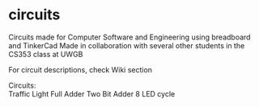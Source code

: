 # circuits
Circuits made for Computer Software and Engineering using breadboard and TinkerCad
Made in collaboration with several other students in the CS353 class at UWGB

For circuit descriptions, check Wiki section

Circuits:   
  Traffic Light
  Full Adder
  Two Bit Adder
  8 LED cycle
  
